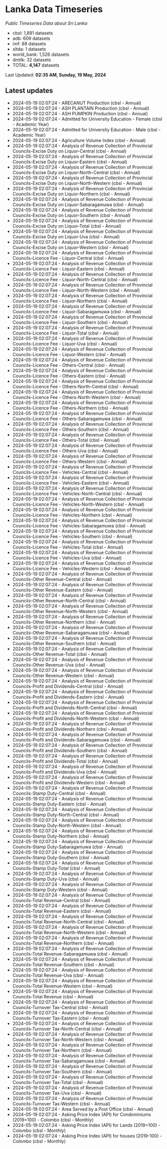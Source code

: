 # Lanka Data Timeseries
*Public Timeseries Data about Sri Lanka*

* cbsl: 1,891 datasets
* adb: 609 datasets
* imf: 88 datasets
* sltda: 1 datasets
* world_bank: 1,526 datasets
* dmtlk: 32 datasets
* TOTAL: **4,147** datasets

Last Updated: **02:35 AM, Sunday, 19 May, 2024**

## Latest updates

* 2024-05-19 02:07:24 - ARECANUT Production (cbsl - Annual)
* 2024-05-19 02:07:24 - ASH PLANTAIN Production (cbsl - Annual)
* 2024-05-19 02:07:24 - ASH PUMPKIN Production (cbsl - Annual)
* 2024-05-19 02:07:24 - Admitted for University Education - Female (cbsl - Academic Year)
* 2024-05-19 02:07:24 - Admitted for University Education - Male (cbsl - Academic Year)
* 2024-05-19 02:07:24 - Agriculture Volume Index (cbsl - Annual)
* 2024-05-19 02:07:24 - Analysis of Revenue Collection of Provincial Councils-Excise Duty on Liquor-Central (cbsl - Annual)
* 2024-05-19 02:07:24 - Analysis of Revenue Collection of Provincial Councils-Excise Duty on Liquor-Eastern (cbsl - Annual)
* 2024-05-19 02:07:24 - Analysis of Revenue Collection of Provincial Councils-Excise Duty on Liquor-North-Central (cbsl - Annual)
* 2024-05-19 02:07:24 - Analysis of Revenue Collection of Provincial Councils-Excise Duty on Liquor-North-Western (cbsl - Annual)
* 2024-05-19 02:07:24 - Analysis of Revenue Collection of Provincial Councils-Excise Duty on Liquor-Northern (cbsl - Annual)
* 2024-05-19 02:07:24 - Analysis of Revenue Collection of Provincial Councils-Excise Duty on Liquor-Sabaragamuwa (cbsl - Annual)
* 2024-05-19 02:07:24 - Analysis of Revenue Collection of Provincial Councils-Excise Duty on Liquor-Southern (cbsl - Annual)
* 2024-05-19 02:07:24 - Analysis of Revenue Collection of Provincial Councils-Excise Duty on Liquor-Total (cbsl - Annual)
* 2024-05-19 02:07:24 - Analysis of Revenue Collection of Provincial Councils-Excise Duty on Liquor-Uva (cbsl - Annual)
* 2024-05-19 02:07:24 - Analysis of Revenue Collection of Provincial Councils-Excise Duty on Liquor-Western (cbsl - Annual)
* 2024-05-19 02:07:24 - Analysis of Revenue Collection of Provincial Councils-Licence Fee - Liquor-Central (cbsl - Annual)
* 2024-05-19 02:07:24 - Analysis of Revenue Collection of Provincial Councils-Licence Fee - Liquor-Eastern (cbsl - Annual)
* 2024-05-19 02:07:24 - Analysis of Revenue Collection of Provincial Councils-Licence Fee - Liquor-North-Central (cbsl - Annual)
* 2024-05-19 02:07:24 - Analysis of Revenue Collection of Provincial Councils-Licence Fee - Liquor-North-Western (cbsl - Annual)
* 2024-05-19 02:07:24 - Analysis of Revenue Collection of Provincial Councils-Licence Fee - Liquor-Northern (cbsl - Annual)
* 2024-05-19 02:07:24 - Analysis of Revenue Collection of Provincial Councils-Licence Fee - Liquor-Sabaragamuwa (cbsl - Annual)
* 2024-05-19 02:07:24 - Analysis of Revenue Collection of Provincial Councils-Licence Fee - Liquor-Southern (cbsl - Annual)
* 2024-05-19 02:07:24 - Analysis of Revenue Collection of Provincial Councils-Licence Fee - Liquor-Total (cbsl - Annual)
* 2024-05-19 02:07:24 - Analysis of Revenue Collection of Provincial Councils-Licence Fee - Liquor-Uva (cbsl - Annual)
* 2024-05-19 02:07:24 - Analysis of Revenue Collection of Provincial Councils-Licence Fee - Liquor-Western (cbsl - Annual)
* 2024-05-19 02:07:24 - Analysis of Revenue Collection of Provincial Councils-Licence Fee - Others-Central (cbsl - Annual)
* 2024-05-19 02:07:24 - Analysis of Revenue Collection of Provincial Councils-Licence Fee - Others-Eastern (cbsl - Annual)
* 2024-05-19 02:07:24 - Analysis of Revenue Collection of Provincial Councils-Licence Fee - Others-North-Central (cbsl - Annual)
* 2024-05-19 02:07:24 - Analysis of Revenue Collection of Provincial Councils-Licence Fee - Others-North-Western (cbsl - Annual)
* 2024-05-19 02:07:24 - Analysis of Revenue Collection of Provincial Councils-Licence Fee - Others-Northern (cbsl - Annual)
* 2024-05-19 02:07:24 - Analysis of Revenue Collection of Provincial Councils-Licence Fee - Others-Sabaragamuwa (cbsl - Annual)
* 2024-05-19 02:07:24 - Analysis of Revenue Collection of Provincial Councils-Licence Fee - Others-Southern (cbsl - Annual)
* 2024-05-19 02:07:24 - Analysis of Revenue Collection of Provincial Councils-Licence Fee - Others-Total (cbsl - Annual)
* 2024-05-19 02:07:24 - Analysis of Revenue Collection of Provincial Councils-Licence Fee - Others-Uva (cbsl - Annual)
* 2024-05-19 02:07:24 - Analysis of Revenue Collection of Provincial Councils-Licence Fee - Others-Western (cbsl - Annual)
* 2024-05-19 02:07:24 - Analysis of Revenue Collection of Provincial Councils-Licence Fee - Vehicles-Central (cbsl - Annual)
* 2024-05-19 02:07:24 - Analysis of Revenue Collection of Provincial Councils-Licence Fee - Vehicles-Eastern (cbsl - Annual)
* 2024-05-19 02:07:24 - Analysis of Revenue Collection of Provincial Councils-Licence Fee - Vehicles-North-Central (cbsl - Annual)
* 2024-05-19 02:07:24 - Analysis of Revenue Collection of Provincial Councils-Licence Fee - Vehicles-North-Western (cbsl - Annual)
* 2024-05-19 02:07:24 - Analysis of Revenue Collection of Provincial Councils-Licence Fee - Vehicles-Northern (cbsl - Annual)
* 2024-05-19 02:07:24 - Analysis of Revenue Collection of Provincial Councils-Licence Fee - Vehicles-Sabaragamuwa (cbsl - Annual)
* 2024-05-19 02:07:24 - Analysis of Revenue Collection of Provincial Councils-Licence Fee - Vehicles-Southern (cbsl - Annual)
* 2024-05-19 02:07:24 - Analysis of Revenue Collection of Provincial Councils-Licence Fee - Vehicles-Total (cbsl - Annual)
* 2024-05-19 02:07:24 - Analysis of Revenue Collection of Provincial Councils-Licence Fee - Vehicles-Uva (cbsl - Annual)
* 2024-05-19 02:07:24 - Analysis of Revenue Collection of Provincial Councils-Licence Fee - Vehicles-Western (cbsl - Annual)
* 2024-05-19 02:07:24 - Analysis of Revenue Collection of Provincial Councils-Other Revenue-Central (cbsl - Annual)
* 2024-05-19 02:07:24 - Analysis of Revenue Collection of Provincial Councils-Other Revenue-Eastern (cbsl - Annual)
* 2024-05-19 02:07:24 - Analysis of Revenue Collection of Provincial Councils-Other Revenue-North-Central (cbsl - Annual)
* 2024-05-19 02:07:24 - Analysis of Revenue Collection of Provincial Councils-Other Revenue-North-Western (cbsl - Annual)
* 2024-05-19 02:07:24 - Analysis of Revenue Collection of Provincial Councils-Other Revenue-Northern (cbsl - Annual)
* 2024-05-19 02:07:24 - Analysis of Revenue Collection of Provincial Councils-Other Revenue-Sabaragamuwa (cbsl - Annual)
* 2024-05-19 02:07:24 - Analysis of Revenue Collection of Provincial Councils-Other Revenue-Southern (cbsl - Annual)
* 2024-05-19 02:07:24 - Analysis of Revenue Collection of Provincial Councils-Other Revenue-Total (cbsl - Annual)
* 2024-05-19 02:07:24 - Analysis of Revenue Collection of Provincial Councils-Other Revenue-Uva (cbsl - Annual)
* 2024-05-19 02:07:24 - Analysis of Revenue Collection of Provincial Councils-Other Revenue-Western (cbsl - Annual)
* 2024-05-19 02:07:24 - Analysis of Revenue Collection of Provincial Councils-Profit and Dividends-Central (cbsl - Annual)
* 2024-05-19 02:07:24 - Analysis of Revenue Collection of Provincial Councils-Profit and Dividends-Eastern (cbsl - Annual)
* 2024-05-19 02:07:24 - Analysis of Revenue Collection of Provincial Councils-Profit and Dividends-North-Central (cbsl - Annual)
* 2024-05-19 02:07:24 - Analysis of Revenue Collection of Provincial Councils-Profit and Dividends-North-Western (cbsl - Annual)
* 2024-05-19 02:07:24 - Analysis of Revenue Collection of Provincial Councils-Profit and Dividends-Northern (cbsl - Annual)
* 2024-05-19 02:07:24 - Analysis of Revenue Collection of Provincial Councils-Profit and Dividends-Sabaragamuwa (cbsl - Annual)
* 2024-05-19 02:07:24 - Analysis of Revenue Collection of Provincial Councils-Profit and Dividends-Southern (cbsl - Annual)
* 2024-05-19 02:07:24 - Analysis of Revenue Collection of Provincial Councils-Profit and Dividends-Total (cbsl - Annual)
* 2024-05-19 02:07:24 - Analysis of Revenue Collection of Provincial Councils-Profit and Dividends-Uva (cbsl - Annual)
* 2024-05-19 02:07:24 - Analysis of Revenue Collection of Provincial Councils-Profit and Dividends-Western (cbsl - Annual)
* 2024-05-19 02:07:24 - Analysis of Revenue Collection of Provincial Councils-Stamp Duty-Central (cbsl - Annual)
* 2024-05-19 02:07:24 - Analysis of Revenue Collection of Provincial Councils-Stamp Duty-Eastern (cbsl - Annual)
* 2024-05-19 02:07:24 - Analysis of Revenue Collection of Provincial Councils-Stamp Duty-North-Central (cbsl - Annual)
* 2024-05-19 02:07:24 - Analysis of Revenue Collection of Provincial Councils-Stamp Duty-North-Western (cbsl - Annual)
* 2024-05-19 02:07:24 - Analysis of Revenue Collection of Provincial Councils-Stamp Duty-Northern (cbsl - Annual)
* 2024-05-19 02:07:24 - Analysis of Revenue Collection of Provincial Councils-Stamp Duty-Sabaragamuwa (cbsl - Annual)
* 2024-05-19 02:07:24 - Analysis of Revenue Collection of Provincial Councils-Stamp Duty-Southern (cbsl - Annual)
* 2024-05-19 02:07:24 - Analysis of Revenue Collection of Provincial Councils-Stamp Duty-Total (cbsl - Annual)
* 2024-05-19 02:07:24 - Analysis of Revenue Collection of Provincial Councils-Stamp Duty-Uva (cbsl - Annual)
* 2024-05-19 02:07:24 - Analysis of Revenue Collection of Provincial Councils-Stamp Duty-Western (cbsl - Annual)
* 2024-05-19 02:07:24 - Analysis of Revenue Collection of Provincial Councils-Total Revenue-Central (cbsl - Annual)
* 2024-05-19 02:07:24 - Analysis of Revenue Collection of Provincial Councils-Total Revenue-Eastern (cbsl - Annual)
* 2024-05-19 02:07:24 - Analysis of Revenue Collection of Provincial Councils-Total Revenue-North-Central (cbsl - Annual)
* 2024-05-19 02:07:24 - Analysis of Revenue Collection of Provincial Councils-Total Revenue-North-Western (cbsl - Annual)
* 2024-05-19 02:07:24 - Analysis of Revenue Collection of Provincial Councils-Total Revenue-Northern (cbsl - Annual)
* 2024-05-19 02:07:24 - Analysis of Revenue Collection of Provincial Councils-Total Revenue-Sabaragamuwa (cbsl - Annual)
* 2024-05-19 02:07:24 - Analysis of Revenue Collection of Provincial Councils-Total Revenue-Southern (cbsl - Annual)
* 2024-05-19 02:07:24 - Analysis of Revenue Collection of Provincial Councils-Total Revenue-Uva (cbsl - Annual)
* 2024-05-19 02:07:24 - Analysis of Revenue Collection of Provincial Councils-Total Revenue-Western (cbsl - Annual)
* 2024-05-19 02:07:24 - Analysis of Revenue Collection of Provincial Councils-Total Revenue (cbsl - Annual)
* 2024-05-19 02:07:24 - Analysis of Revenue Collection of Provincial Councils-Turnover Tax-Central (cbsl - Annual)
* 2024-05-19 02:07:24 - Analysis of Revenue Collection of Provincial Councils-Turnover Tax-Eastern (cbsl - Annual)
* 2024-05-19 02:07:24 - Analysis of Revenue Collection of Provincial Councils-Turnover Tax-North-Central (cbsl - Annual)
* 2024-05-19 02:07:24 - Analysis of Revenue Collection of Provincial Councils-Turnover Tax-North-Western (cbsl - Annual)
* 2024-05-19 02:07:24 - Analysis of Revenue Collection of Provincial Councils-Turnover Tax-Northern (cbsl - Annual)
* 2024-05-19 02:07:24 - Analysis of Revenue Collection of Provincial Councils-Turnover Tax-Sabaragamuwa (cbsl - Annual)
* 2024-05-19 02:07:24 - Analysis of Revenue Collection of Provincial Councils-Turnover Tax-Southern (cbsl - Annual)
* 2024-05-19 02:07:24 - Analysis of Revenue Collection of Provincial Councils-Turnover Tax-Total (cbsl - Annual)
* 2024-05-19 02:07:24 - Analysis of Revenue Collection of Provincial Councils-Turnover Tax-Uva (cbsl - Annual)
* 2024-05-19 02:07:24 - Analysis of Revenue Collection of Provincial Councils-Turnover Tax-Western (cbsl - Annual)
* 2024-05-19 02:07:24 - Area Served by a Post Office (cbsl - Annual)
* 2024-05-19 02:07:24 - Asking Price Index (API) for Condominiums (2019=100) - Colombo (cbsl - Monthly)
* 2024-05-19 02:07:24 - Asking Price Index (API) for Lands (2019=100) - Colombo (cbsl - Monthly)
* 2024-05-19 02:07:24 - Asking Price Index (API) for houses (2019-100) - Colombo (cbsl - Monthly)